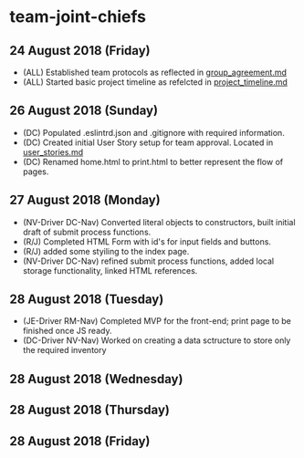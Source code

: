 # team-joint-chiefs

## 24 August 2018 (Friday)
- (ALL) Established team protocols as reflected in [group_agreement.md](group_agreement.md)
- (ALL) Started basic project timeline as refelcted in [project_timeline.md](project_timeline.md)



## 26 August 2018 (Sunday)
- (DC) Populated .eslintrd.json and .gitignore with required information.
- (DC) Created initial User Story setup for team approval. Located in [user_stories.md](user_stories.md)
- (DC) Renamed home.html to print.html to better represent the flow of pages.


## 27 August 2018 (Monday)
- (NV-Driver DC-Nav) Converted literal objects to constructors, built initial draft of submit process functions.
- (R/J) Completed HTML Form with id's for input fields and buttons.
- (R/J) added some styiling to the index page.
- (NV-Driver DC-Nav) refined submit process functions, added local storage functionality, linked HTML references.


## 28 August 2018 (Tuesday)
- (JE-Driver RM-Nav) Completed MVP for the front-end; print page to be finished once JS ready.
- (DC-Driver NV-Nav) Worked on creating a data sctructure to store only the required inventory




## 28 August 2018 (Wednesday)




## 28 August 2018 (Thursday)




## 28 August 2018 (Friday)